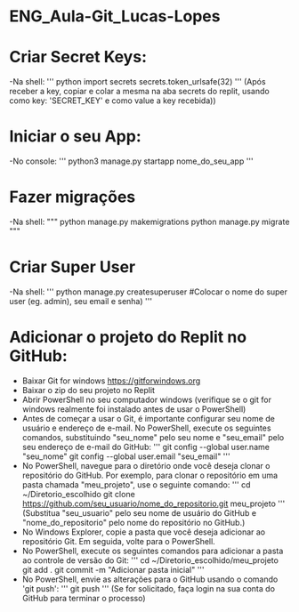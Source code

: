 # ENG_Aula-Git_Lucas-Lopes

# Criar Secret Keys:
-Na shell:
'''
python
import secrets
secrets.token_urlsafe(32)
'''
(Após receber a key, copiar e colar a mesma na aba secrets do replit, usando como key: 'SECRET_KEY' e como value a key recebida))

# Iniciar o seu App:
-No console:
'''
python3 manage.py startapp nome_do_seu_app
'''

# Fazer migrações
-Na shell:
"""
python manage.py makemigrations
python manage.py migrate
"""

# Criar Super User
-Na shell:
'''
python manage.py createsuperuser
#Colocar o nome do super user (eg. admin), seu email e senha)
'''

# Adicionar o projeto do Replit no GitHub:
- Baixar Git for windows
 https://gitforwindows.org
- Baixar o zip do seu projeto no Replit
- Abrir PowerShell no seu computador windows
(verifique se o git for windows realmente foi instalado antes de usar o PowerShell)
- Antes de começar a usar o Git, é importante configurar seu nome de usuário e endereço de e-mail. No PowerShell, execute os seguintes comandos, substituindo "seu_nome" pelo seu nome e "seu_email" pelo seu endereço de e-mail do GitHub:
'''
git config --global user.name "seu_nome"
git config --global user.email "seu_email"
'''
- No PowerShell, navegue para o diretório onde você deseja clonar o repositório do GitHub. Por exemplo, para clonar o repositório em uma pasta chamada "meu_projeto", use o seguinte comando:
'''
cd ~/Diretorio_escolhido
git clone https://github.com/seu_usuario/nome_do_repositorio.git meu_projeto
'''
(Substitua "seu_usuario" pelo seu nome de usuário do GitHub e "nome_do_repositorio" pelo nome do repositório no GitHub.)
- No Windows Explorer, copie a pasta que você deseja adicionar ao repositório Git. Em seguida, volte para o PowerShell.
- No PowerShell, execute os seguintes comandos para adicionar a pasta ao controle de versão do Git:
'''
cd ~/Diretorio_escolhido/meu_projeto
git add .
git commit -m "Adicionar pasta inicial"
''' 
- No PowerShell, envie as alterações para o GitHub usando o comando 'git push':
'''
git push
'''
(Se for solicitado, faça login na sua conta do GitHub para terminar o processo)
